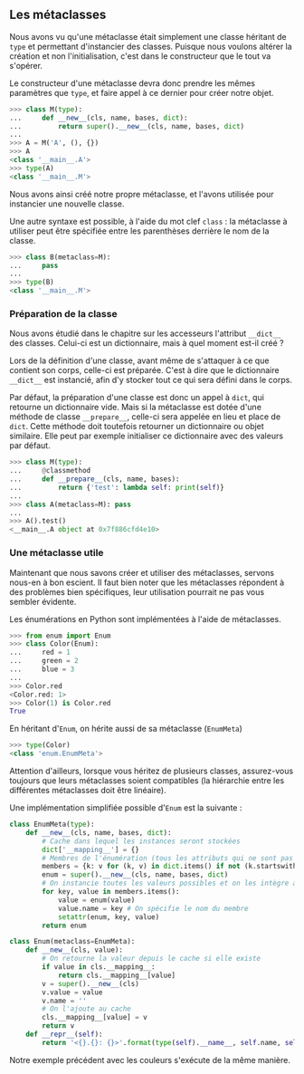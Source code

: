 ## Les métaclasses

Nous avons vu qu'une métaclasse était simplement une classe héritant de `type` et permettant d'instancier des classes.
Puisque nous voulons altérer la création et non l'initialisation, c'est dans le constructeur que le tout va s'opérer.

Le constructeur d'une métaclasse devra donc prendre les mêmes paramètres que `type`, et faire appel à ce dernier pour créer notre objet.

```python
>>> class M(type):
...     def __new__(cls, name, bases, dict):
...         return super().__new__(cls, name, bases, dict)
...
>>> A = M('A', (), {})
>>> A
<class '__main__.A'>
>>> type(A)
<class '__main__.M'>
```

Nous avons ainsi créé notre propre métaclasse, et l'avons utilisée pour instancier une nouvelle classe.

Une autre syntaxe est possible, à l'aide du mot clef `class` : la métaclasse à utiliser peut être spécifiée entre les parenthèses derrière le nom de la classe.

```python
>>> class B(metaclass=M):
...     pass
...
>>> type(B)
<class '__main__.M'>
```

### Préparation de la classe

Nous avons étudié dans le chapitre sur les accesseurs l'attribut `__dict__` des classes. Celui-ci est un dictionnaire, mais à quel moment est-il créé ?

Lors de la définition d'une classe, avant même de s'attaquer à ce que contient son corps, celle-ci est préparée.
C'est à dire que le dictionnaire `__dict__` est instancié, afin d'y stocker tout ce qui sera défini dans le corps.

Par défaut, la préparation d'une classe est donc un appel à `dict`, qui retourne un dictionnaire vide.
Mais si la métaclasse est dotée d'une méthode de classe `__prepare__`, celle-ci sera appelée en lieu et place de `dict`. Cette méthode doit toutefois retourner un dictionnaire ou objet similaire. Elle peut par exemple initialiser ce dictionnaire avec des valeurs par défaut.

```python
>>> class M(type):
...     @classmethod
...     def __prepare__(cls, name, bases):
...         return {'test': lambda self: print(self)}
...
>>> class A(metaclass=M): pass
...
>>> A().test()
<__main__.A object at 0x7f886cfd4e10>
```

### Une métaclasse utile

Maintenant que nous savons créer et utiliser des métaclasses, servons nous-en à bon escient. Il faut bien noter que les métaclasses répondent à des problèmes bien spécifiques, leur utilisation pourrait ne pas vous sembler évidente.

Les énumérations en Python sont implémentées à l'aide de métaclasses.

```python
>>> from enum import Enum
>>> class Color(Enum):
...     red = 1
...     green = 2
...     blue = 3
...
>>> Color.red
<Color.red: 1>
>>> Color(1) is Color.red
True
```

En héritant d'`Enum`, on hérite aussi de sa métaclasse (`EnumMeta`)

```python
>>> type(Color)
<class 'enum.EnumMeta'>
```

Attention d'ailleurs, lorsque vous héritez de plusieurs classes, assurez-vous toujours que leurs métaclasses soient compatibles (la hiérarchie entre les différentes métaclasses doit être linéaire).

Une implémentation simplifiée possible d'`Enum` est la suivante :

```python
class EnumMeta(type):
    def __new__(cls, name, bases, dict):
        # Cache dans lequel les instances seront stockées
        dict['__mapping__'] = {}
        # Membres de l'énumération (tous les attributs qui ne sont pas du type __foo__)
        members = {k: v for (k, v) in dict.items() if not (k.startswith('__') and k.endswith('__'))}
        enum = super().__new__(cls, name, bases, dict)
        # On instancie toutes les valeurs possibles et on les intègre à la classe
        for key, value in members.items():
            value = enum(value)
            value.name = key # On spécifie le nom du membre
            setattr(enum, key, value)
        return enum

class Enum(metaclass=EnumMeta):
    def __new__(cls, value):
        # On retourne la valeur depuis le cache si elle existe
        if value in cls.__mapping__:
            return cls.__mapping__[value]
        v = super().__new__(cls)
        v.value = value
        v.name = ''
        # On l'ajoute au cache
        cls.__mapping__[value] = v
        return v
    def __repr__(self):
        return '<{}.{}: {}>'.format(type(self).__name__, self.name, self.value)
```

Notre exemple précédent avec les couleurs s'exécute de la même manière.
